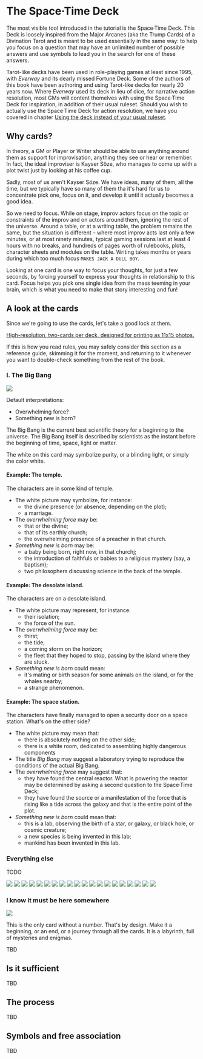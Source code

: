 # The Space·Time Deck

The most visible tool introduced in the tutorial is the Space·Time Deck.
This Deck is loosely inspired from the Major Arcanes (aka the Trump Cards)
of a Divination Tarot and is meant to be used essentially in the same way:
to help you focus on a question that may have an unlimited number of
possible answers and use symbols to lead you in the search for one of
these answers.

Tarot-like decks have been used in role-playing games at least since 1995,
with *Everway* and its dearly missed Fortune Deck. Some of the authors
of this book have been authoring and using Tarot-like decks for nearly 20
years now. Where *Everway* used
its deck in lieu of dice, for narrative action resolution, most GMs
will content themelves with using the Space·Time Deck for inspiration,
in addition of their usual ruleset. Should you wish to actually use
the Space·Time Deck for action resolution, we have you covered in
chapter [Using the deck instead of your usual ruleset](rules.md).

## Why cards?

In theory, a GM or Player or Writer should be able to use anything
around them as support for improvisation, anything they see or hear
or remember. In fact, the ideal improviser is Kayser Söze, who manages
to come up with a plot twist just by looking at his coffee cup.

Sadly, most of us aren't Kayser Söze. We have ideas, many of them,
all the time, but we typically have so many of them tha it's hard
for us to concentrate pick one, focus on it, and develop it until
it actually becomes a good idea.

So we need to focus. While on stage, improv actors focus on the
topic or constraints of the improv and on
actors around them, ignoring the rest of the universe. Around a
table, or at a writing table, the problem remains the same, but
the situation is different – where most improv acts last only
a few minutes, or at most ninety minutes, typical gaming sessions
last at least 4 hours with no breaks, and hundreds of pages worth
of rulebooks, plots, character sheets and modules on the table.
Writing takes months or years during which too much focus
`MAKES JACK A DULL BOY`.

Looking at one card is one way to focus your thoughts, for just
a few seconds, by forcing yourself to express your thoughts in
relationship to this card. Focus helps you pick one single idea
from the mass teeming in your brain, which
is what you need to make that story interesting and fun!

## A look at the cards

Since we're going to use the cards, let's take a good lock at them.

[High-resolution, two-cards per deck, designed for printing as 11x15 photos.](https://photos.app.goo.gl/uYLnUiLAku8hLUcE7)

If this is how you read rules, you may safely consider this section
as a reference guide, skimming it for the moment, and returning to
it whenever you want to double-check something from the rest of the
book.


### I. The Big Bang

![](/assets/small_card_1.png)

Default interpretations:
- Overwhelming force?
- Something new is born?

The Big Bang is the current best scientific theory for a beginning to
the universe. The Big Bang itself is described by scientists as the
instant before the beginning of time, space, light or matter.

The white on this card may symbolize purity, or a blinding
light, or simply the color white.

#### Example: The temple.
The characters are in some kind of temple.

- The white picture may symbolize, for instance:
    - the divine presence (or absence, depending on the plot);
    - a marriage.
- The *overwhelming force* may be:
    - that or the divine;
    - that of its earthly church;
    - the overwhelming presence of a preacher in that church.
- *Something new is born* may be:
    - a baby being born, right now, in that churchj;
    - the introduction of faithfuls or babies to a religious mystery (say, a baptism);
    - two philosophers discussing science in the back of the temple.

#### Example: The desolate island.
The characters are on a desolate island.

- The white picture may represent, for instance:
    - their isolation;
    - the force of the sun.
- The *overwhelming force* may be:
    - thirst;
    - the tide;
    - a coming storm on the horizon;
    - the fleet that they hoped to stop, passing by the island where they are stuck.
- *Something new is born* could mean:
    - it's mating or birth season for some animals on the island, or for the whales nearby;
    - a strange phenomenon.

#### Example: The space station.

The characters have finally managed to open a security door on a space
    station. What's on the other side?

- The white picture may mean that:
    - there is absolutely nothing on the other side;
    - there is a white room, dedicated to assembling highly dangerous components
- The title *Big Bang* may suggest a laboratory trying to reproduce the conditions of the
    actual Big Bang.
- The *overwhelming force* may suggest that:
    - they have found the central reactor. What is powering the reactor may be determined
        by asking a second question to the Space·Time Deck;
    - they have found the source or a manifestation of the force that is rising like a
        tide across the galaxy and that is the entire point of the plot.
- *Something new is born* could mean that:
    - this is a lab, observing the birth of a star, or galaxy, or black hole, or cosmic creature;
    - a new species is being invented in this lab;
    - mankind has been invented in this lab.

### Everything else

TODO

![](/assets/small_card_2.png)
![](/assets/small_card_3.png)
![](/assets/small_card_4.png)
![](/assets/small_card_5.png)
![](/assets/small_card_6.png)
![](/assets/small_card_7.png)
![](/assets/small_card_8.png)
![](/assets/small_card_9.png)
![](/assets/small_card_10.png)
![](/assets/small_card_11.png)
![](/assets/small_card_12.png)
![](/assets/small_card_13.png)
![](/assets/small_card_14.png)
![](/assets/small_card_15.png)
![](/assets/small_card_16.png)
![](/assets/small_card_17.png)
![](/assets/small_card_18.png)
![](/assets/small_card_19.png)
![](/assets/small_card_20.png)
![](/assets/small_card_11.png)

### I know it must be here somewhere

![](/assets/small_card_0.png)

This is the only card without a number. That's by design. Make it
a beginning, or an end, or a journey through all the cards. It is
a labyrinth, full of mysteries and enigmas.

TBD

## Is it sufficient

TBD

## The process


TBD

## Symbols and free association

TBD